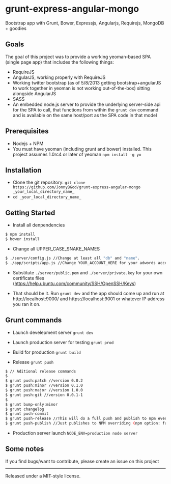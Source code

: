 grunt-express-angular-mongo
================================

Bootstrap app with Grunt, Bower, Expressjs, Angularjs, Requirejs, MongoDB + goodies

## Goals

The goal of this project was to provide a working yeoman-based SPA (single page app) that includes the following things:

* RequireJS
* AngularJS, working properly with RequireJS
* Working twitter bootstrap (as of 5/8/2013 getting bootstrap+angularJS to work together in yeoman is not working out-of-the-box) sitting alongside AngularJS
* SASS
* An embedded node.js server to provide the underlying server-side api for the SPA to call, that functions from within the `grunt dev` command and is available on the same host/port as the SPA code in that model

## Prerequisites

* Nodejs + NPM
* You must have yeoman (including grunt and bower) installed.  This project assumes 1.0rc4 or later of yeoman `npm install -g yo`

## Installation
* Clone the git repository: `git clone https://github.com/JonnyBGod/grunt-express-angular-mongo _your_local_directory_name_`
* `cd _your_local_directory_name_`

## Getting Started

* Install all denpendencies
```bash
$ npm install
$ bower install
```

* Change all UPPER_CASE_SNAKE_NAMES
```bash
$ ./server/config.js //Change at least all "db" and "name".
$ ./app/scripts/app.js //Change YOUR_ACCOUNT_HERE for your adwords account id.
```

* Substitute `./server/public.pem` and `./server/private.key` for your own certificate files (https://help.ubuntu.com/community/SSH/OpenSSH/Keys)

* That should be it.  Run `grunt dev` and the app should come up and run at http://localhost:9000/ and https://localhost:9001 or whatever IP address you ran it on.

## Grunt commands

* Launch develepment server `grunt dev`

* Launch production server for testing `grunt prod`

* Build for production `grunt build`

* Release `grunt push`
```bash
$ // Aditional release commands
$
$ grunt push:patch //version 0.0.2
$ grunt push:minor //version 0.1.0
$ grunt push:major //version 1.0.0
$ grunt push:git //version 0.0.1-1
$
$ grunt bump-only:minor
$ grunt changelog
$ grunt push-commit
$ grunt push-release //This will do a full push and publish to npm even if you have configured npm option to false
$ grunt push-publish //Just publishes to NPM overriding (npm option: false)
```

* Production server launch `NODE_ENV=production node server`

## Some notes

If you find bugs/want to contribute, please create an issue on this project


-----------------------------------
Released under a MIT-style license.